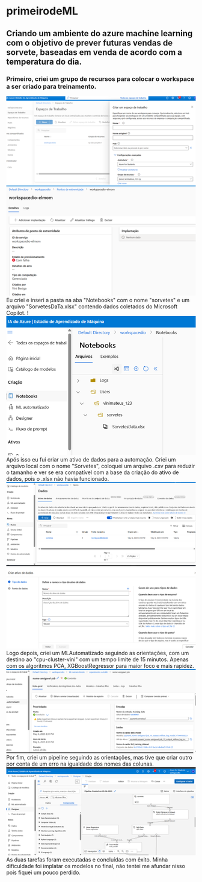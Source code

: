# primeirodeML
## Criando um ambiente do azure machine learning com o objetivo de prever futuras vendas de sorvete, baseadas em venda de acordo com a temperatura do dia.
### Primeiro, criei um grupo de recursos para colocar o workspace a ser criado para treinamento.
![Print da tela](Print0.png) ![Print da tela](Print.png)
Eu criei e inseri a pasta na aba "Notebooks" com o nome "sorvetes" e um arquivo "SorvetesDaTa.xlsx" contendo dados coletados do Microsoft Copilot.
!![Print da tela](Print1.png)
Após isso eu fui criar um ativo de dados para a automação. Criei um arquivo local com o nome "Sorvetes", coloquei um arquivo .csv para reduzir o tamanho e ver se era compatível com a base da criação do ativo de dados, pois o .xlsx não havia funcionado.
![Print da tela](Print3.png) ![Print da tela](Print2.png)
Logo depois, criei um MLAutomatizado seguindo as orientações, com um destino ao "cpu-cluster-vini" com um tempo limite de 15 minutos. Apenas com os algoritmos PCA, XGBoostRegressor para maior foco e mais rapidez.
![Print da tela](Print4.png)
Por fim, criei um pipeline seguindo as orientações, mas tive que criar outro por conta de um erro na igualdade dos nomes das colunas. 
![Print da tela](Print5.png)
As duas tarefas foram executadas e concluídas com êxito. 
Minha dificuldade foi implatar os modelos no final, não tentei me afundar nisso pois fiquei um pouco perdido.
